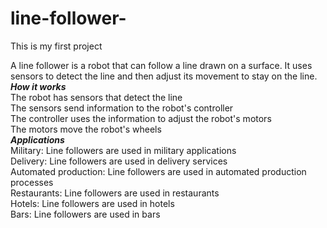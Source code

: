 # line-follower-
This is my first project 

A line follower is a robot that can follow a line drawn on a surface. It uses sensors to detect the line and then adjust its movement to stay on the line.<br> 
***How it works*** <br>
The robot has sensors that detect the line<br>
The sensors send information to the robot's controller<br>
The controller uses the information to adjust the robot's motors<br>
The motors move the robot's wheels<br>
***Applications*** <br>
Military: Line followers are used in military applications<br>
Delivery: Line followers are used in delivery services<br>
Automated production: Line followers are used in automated production processes<br>
Restaurants: Line followers are used in restaurants<br>
Hotels: Line followers are used in hotels<br>
Bars: Line followers are used in bars<br>
